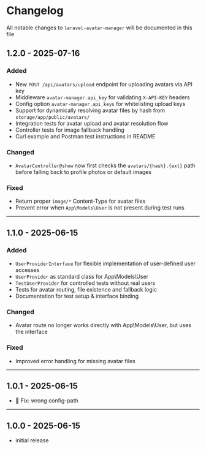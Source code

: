 # Changelog

All notable changes to `laravel-avatar-manager` will be documented in this file

## 1.2.0 - 2025-07-16

### Added
- New `POST /api/avatars/upload` endpoint for uploading avatars via API key
- Middleware `avatar-manager.api_key` for validating `X-API-KEY` headers
- Config option `avatar-manager.api_keys` for whitelisting upload keys
- Support for dynamically resolving avatar files by hash from `storage/app/public/avatars/`
- Integration tests for avatar upload and avatar resolution flow
- Controller tests for image fallback handling
- Curl example and Postman test instructions in README

### Changed
- `AvatarController@show` now first checks the `avatars/{hash}.{ext}` path before falling back to profile photos or default images

### Fixed
- Return proper `image/*` Content-Type for avatar files
- Prevent error when `App\Models\User` is not present during test runs

--- 

## 1.1.0 - 2025-06-15

### Added
- `UserProviderInterface` for flexible implementation of user-defined user accesses
- `UserProvider` as standard class for App\Models\User
- `TestUserProvider` for controlled tests without real users
- Tests for avatar routing, file existence and fallback logic
- Documentation for test setup & interface binding

### Changed
- Avatar route no longer works directly with App\Models\User, but uses the interface

### Fixed
- Improved error handling for missing avatar files

---

## 1.0.1 - 2025-06-15

- 🐛 Fix: wrong config-path

---

## 1.0.0 - 2025-06-15

- initial release
